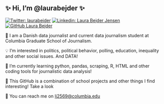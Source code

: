 ## ✨ Hi, I’m @laurabejder ✨

[![Twitter: laurabejder](https://img.shields.io/twitter/follow/laurabejder?style=social)](https://twitter.com/laurabejder)
[![Linkedin: Laura Bejder Jensen](https://img.shields.io/badge/-laura-bejder-jensen?style=flat-square&logo=Linkedin&logoColor=white&link=https://www.linkedin.com/in//laura-bejder-jensen/)](https://www.linkedin.com/in//laura-bejder-jensen/)
[![GitHub Laura Bejder](https://img.shields.io/github/followers/thaiane?label=follow&style=social)](https://github.com/Thaiane)

📝 I am a Danish data journalist and current data journalism student at Columbia Graduate School of Journalism. 

💡 I’m interested in politics, political behavior, polling, education, inequality and other social issues. And DATA!

🌱 I’m currently learning python, pandas, scraping, R, HTML and other coding tools for journalistic data analysis!

🌻 This GitHub is a combination of school projects and other things I find interesting! Take a look 

📩 You can reach me on lj2569@columbia.edu

<!---
laurabejder/laurabejder is a ✨ special ✨ repository because its `README.md` (this file) appears on your GitHub profile.
You can click the Preview link to take a look at your changes.
--->

